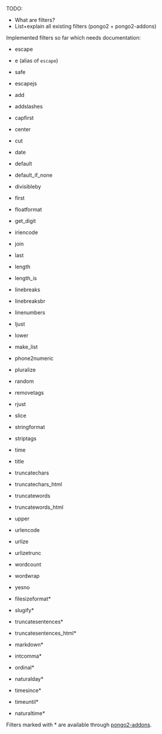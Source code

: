 TODO:

* What are filters?
* List+explain all existing filters (pongo2 + pongo2-addons)

Implemented filters so far which needs documentation:

* escape
* e (alias of `escape`)
* safe
* escapejs
* add
* addslashes
* capfirst
* center
* cut
* date
* default
* default_if_none
* divisibleby
* first
* floatformat
* get_digit
* iriencode
* join
* last
* length
* length_is
* linebreaks
* linebreaksbr
* linenumbers
* ljust
* lower
* make_list
* phone2numeric
* pluralize
* random
* removetags
* rjust
* slice
* stringformat
* striptags
* time
* title
* truncatechars
* truncatechars_html
* truncatewords
* truncatewords_html
* upper
* urlencode
* urlize
* urlizetrunc
* wordcount
* wordwrap
* yesno

* filesizeformat*
* slugify*
* truncatesentences*
* truncatesentences_html*
* markdown*
* intcomma*
* ordinal*
* naturalday*
* timesince*
* timeuntil*
* naturaltime*

Filters marked with * are available through [pongo2-addons](https://github.com/flosch/pongo2-addons).
